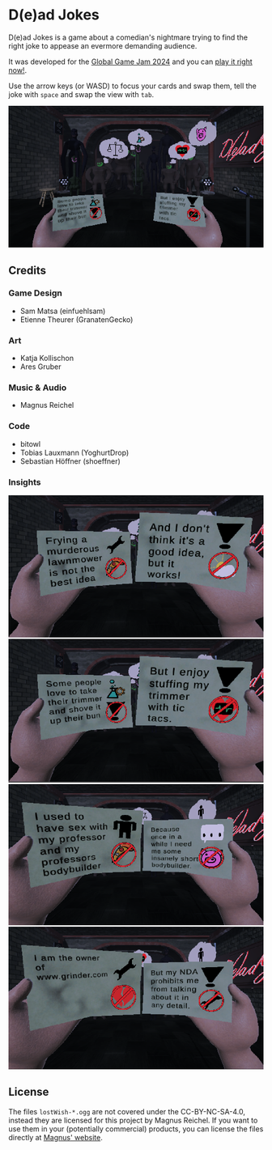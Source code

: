 # D(e)ad Jokes

D(e)ad Jokes is a game about a comedian's nightmare trying to find the right joke to appease an evermore demanding audience.

It was developed for the [Global Game Jam 2024](https://globalgamejam.org/games/2024/dead-jokes-5) and you can [play it right now!](https://shoeffner.github.io/GGJ-24-sabelkalat/).

Use the arrow keys (or WASD) to focus your cards and swap them, tell the joke with `space` and swap the view with `tab`.

![A game still showing a horror audience demanding jokes a comedian cannot fulfill.](Assets/Screenshots/audienceview_1.png)


## Credits

### Game Design

- Sam Matsa (einfuehlsam)
- Etienne Theurer (GranatenGecko)


### Art

- Katja Kollischon
- Ares Gruber


### Music & Audio

- Magnus Reichel

### Code

- bitowl
- Tobias Lauxmann (YoghurtDrop)
- Sebastian Höffner (shoeffner)


### Insights

![Over 160.000 combination of jokes.](Assets/Screenshots/jokeExample_1.png)
![Over 160.000 combination of jokes.](Assets/Screenshots/jokeExample_2.png)
![Over 160.000 combination of jokes.](Assets/Screenshots/jokeExample_3.png)
![Over 160.000 combination of jokes.](Assets/Screenshots/jokeExample_4.png)


## License

The files `lostWish-*.ogg` are not covered under the CC-BY-NC-SA-4.0, instead they are licensed for this project by Magnus Reichel.
If you want to use them in your (potentially commercial) products, you can license the files directly at [Magnus' website](https://www.magnusreichel.de/product/fifth-piano/).
